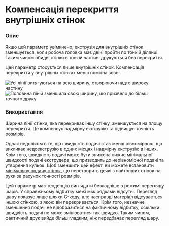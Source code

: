 Компенсація перекриття внутрішніх стінок
====

### **Опис**

Якщо цей параметр увімкнено, екструзія для внутрішніх стінок зменшується, коли робоча головка має двічі пройти по тонкій ділянці. Таким чином обидві стінки в тонкій частині друкуються без перекриття.

Цей параметр стосується лише внутрішніх стінок. Компенсація перекриття у внутрішніх стінках менш помітна зовні.

![Усі лінії витягуються на всю ширину, створюючи надто широку частину](../images/travel_compensate_overlapping_walls_x_enabled_disabled.png)
![Половина ліній зменшила свою ширину, що призвело до більш точного друку](../images/travel_compensate_overlapping_walls_x_enabled_enabled.png)

### **Використання**

Ширина лінії стінки, яка перекриває іншу стінку, зменшується на площу перекриття. Це компенсує надмірну екструзію та підвищує точність розмірів.

Однак недоліком є те, що швидкість подачі стає менш рівномірною, що викликає недоекструзію в одних місцях і надмірну екструзію в інших. Крім того, швидкість подачі може бути знижена нижче мінімальної швидкості подачі екструдера, що призводить до нерівномірної подачі та утворення кульок. Щоб зменшити цей ефект, ви можете встановити [мінімальну подачу стінок](wall_min_flow.md), що перетворить деякі з найтонших стінок на рухи за рахунок точності розмірів.

Цей параметр має тенденцію виглядати безладніше в режимі перегляду шарів. У справжньому відбитку межі між рядками відсутні. Перегляд шару показує лише шляхи G-коду, але насправді матеріал відсувається іншою стінкою, з якою він перекривається. Крім того, незначне зменшення подачі не відобразиться на фактичному відбитку, оскільки швидкість подачі не може змінюватися так швидко. Таким чином, фактичний друк вийде більш гладким, ніж передбачає перегляд шару.
